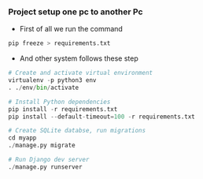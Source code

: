 ### Project setup one pc to another Pc
* First of all we run the command
```python
pip freeze > requirements.txt
```
* And other system follows these step
```python
# Create and activate virtual environment
virtualenv -p python3 env
. ./env/bin/activate

# Install Python dependencies
pip install -r requirements.txt
pip install --default-timeout=100 -r requirements.txt

# Create SQLite databse, run migrations
cd myapp
./manage.py migrate

# Run Django dev server
./manage.py runserver
```